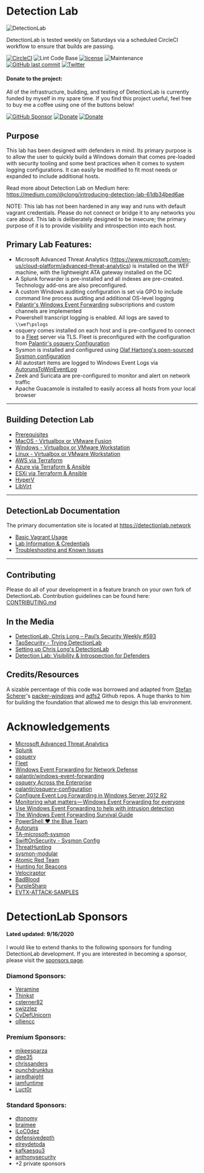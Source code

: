 # Detection Lab
![DetectionLab](./img/DetectionLab.png)

DetectionLab is tested weekly on Saturdays via a scheduled CircleCI workflow to ensure that builds are passing.

[![CircleCI](https://circleci.com/gh/clong/DetectionLab/tree/master.svg?style=shield)](https://circleci.com/gh/clong/DetectionLab/tree/master)
![Lint Code Base](https://github.com/clong/DetectionLab/workflows/Lint%20Code%20Base/badge.svg)
[![license](https://img.shields.io/github/license/clong/DetectionLab.svg?style=flat-square)](https://github.com/clong/DetectionLab/blob/master/license.md)
![Maintenance](https://img.shields.io/maintenance/yes/2020.svg?style=flat-square)
[![GitHub last commit](https://img.shields.io/github/last-commit/clong/DetectionLab.svg?style=flat-square)](https://github.com/clong/DetectionLab/commit/master)
[![Twitter](https://img.shields.io/twitter/follow/DetectionLab.svg?style=social)](https://twitter.com/DetectionLab)

#### Donate to the project:

All of the infrastructure, building, and testing of DetectionLab is currently funded by myself in my spare time. If you find this project useful, feel free to buy me a coffee using one of the buttons below!

[![GitHub Sponsor](https://img.shields.io/badge/GitHub-Sponsor-red.svg)](https://github.com/sponsors/clong)
[![Donate](https://img.shields.io/badge/Donate-PayPal-green.svg)](https://www.paypal.com/paypalme2/clong0)
[![Donate](https://img.shields.io/badge/Donate-Crypto-blue.svg)](https://commerce.coinbase.com/checkout/838ac7a2-7b9d-4d40-b475-fd1015fdaacd)

## Purpose
This lab has been designed with defenders in mind. Its primary purpose is to allow the user to quickly build a Windows domain that comes pre-loaded with security tooling and some best practices when it comes to system logging configurations. It can easily be modified to fit most needs or expanded to include additional hosts.

Read more about Detection Lab on Medium here: https://medium.com/@clong/introducing-detection-lab-61db34bed6ae

NOTE: This lab has not been hardened in any way and runs with default vagrant credentials. Please do not connect or bridge it to any networks you care about. This lab is deliberately designed to be insecure; the primary purpose of it is to provide visibility and introspection into each host.

## Primary Lab Features:
* Microsoft Advanced Threat Analytics (https://www.microsoft.com/en-us/cloud-platform/advanced-threat-analytics) is installed on the WEF machine, with the lightweight ATA gateway installed on the DC
* A Splunk forwarder is pre-installed and all indexes are pre-created. Technology add-ons are also preconfigured.
* A custom Windows auditing configuration is set via GPO to include command line process auditing and additional OS-level logging
* [Palantir's Windows Event Forwarding](http://github.com/palantir/windows-event-forwarding)  subscriptions and custom channels are implemented
* Powershell transcript logging is enabled. All logs are saved to `\\wef\pslogs`
* osquery comes installed on each host and is pre-configured to connect to a [Fleet](https://kolide.co/fleet) server via TLS. Fleet is preconfigured with the configuration from [Palantir's osquery Configuration](https://github.com/palantir/osquery-configuration)
* Sysmon is installed and configured using [Olaf Hartong's open-sourced Sysmon configuration](https://github.com/olafhartong/sysmon-modular)
* All autostart items are logged to Windows Event Logs via [AutorunsToWinEventLog](https://github.com/palantir/windows-event-forwarding/tree/master/AutorunsToWinEventLog)
* Zeek and Suricata are pre-configured to monitor and alert on network traffic
* Apache Guacamole is installed to easily access all hosts from your local browser

---

## Building Detection Lab

* [Prerequisites](https://www.detectionlab.network/introduction/prerequisites/)
* [MacOS - Virtualbox or VMware Fusion](https://www.detectionlab.network/deployment/macosvm/)
* [Windows - Virtualbox or VMware Workstation](https://www.detectionlab.network/deployment/windowsvm/)
* [Linux - Virtualbox or VMware Workstation](https://www.detectionlab.network/deployment/linuxvm/)
* [AWS via Terraform](https://www.detectionlab.network/deployment/aws/)
* [Azure via Terraform & Ansible](https://www.detectionlab.network/deployment/azure/)
* [ESXi via Terraform & Ansible](https://www.detectionlab.network/deployment/esxi/)
* [HyperV](https://www.detectionlab.network/deployment/hyperv/)
* [LibVirt](https://www.detectionlab.network/deployment/libvirt/)

---

## DetectionLab Documentation

The primary documentation site is located at https://detectionlab.network

* [Basic Vagrant Usage](https://www.detectionlab.network/introduction/basicvagrant/)
* [Lab Information & Credentials](https://www.detectionlab.network/introduction/infoandcreds/)
* [Troubleshooting and Known Issues](https://www.detectionlab.network/deployment/troubleshooting/)

---

## Contributing
Please do all of your development in a feature branch on your own fork of DetectionLab.
Contribution guidelines can be found here: [CONTRIBUTING.md](./CONTRIBUTING.md)

## In the Media
* [DetectionLab, Chris Long – Paul’s Security Weekly #593](https://securityweekly.com/2019/02/08/detectionlab-chris-long-pauls-security-weekly-593/)
* [TaoSecurity - Trying DetectionLab](https://taosecurity.blogspot.com/2019/01/trying-detectionlab.html)
* [Setting up Chris Long's DetectionLab](https://www.psattack.com/articles/20171218/setting-up-chris-longs-detectionlab/)
* [Detection Lab: Visibility & Introspection for Defenders](https://isc.sans.edu/forums/diary/Detection+Lab+Visibility+Introspection+for+Defenders/23135/)

## Credits/Resources
A sizable percentage of this code was borrowed and adapted from [Stefan Scherer](https://twitter.com/stefscherer)'s [packer-windows](https://github.com/StefanScherer/packer-windows) and [adfs2](https://github.com/StefanScherer/adfs2) Github repos. A huge thanks to him for building the foundation that allowed me to design this lab environment.

# Acknowledgements
* [Microsoft Advanced Threat Analytics](https://www.microsoft.com/en-us/cloud-platform/advanced-threat-analytics)
* [Splunk](https://www.splunk.com)
* [osquery](https://osquery.io)
* [Fleet](https://github.com/fleetdm/fleet)
* [Windows Event Forwarding for Network Defense](https://medium.com/@palantir/windows-event-forwarding-for-network-defense-cb208d5ff86f)
* [palantir/windows-event-forwarding](http://github.com/palantir/windows-event-forwarding)
* [osquery Across the Enterprise](https://medium.com/@palantir/osquery-across-the-enterprise-3c3c9d13ec55)
* [palantir/osquery-configuration](https://github.com/palantir/osquery-configuration)
* [Configure Event Log Forwarding in Windows Server 2012 R2](https://www.petri.com/configure-event-log-forwarding-windows-server-2012-r2)
* [Monitoring what matters — Windows Event Forwarding for everyone](https://blogs.technet.microsoft.com/jepayne/2015/11/23/monitoring-what-matters-windows-event-forwarding-for-everyone-even-if-you-already-have-a-siem/)
* [Use Windows Event Forwarding to help with intrusion detection](https://technet.microsoft.com/en-us/itpro/windows/keep-secure/use-windows-event-forwarding-to-assist-in-instrusion-detection)
* [The Windows Event Forwarding Survival Guide](https://hackernoon.com/the-windows-event-forwarding-survival-guide-2010db7a68c4)
* [PowerShell ♥ the Blue Team](https://blogs.msdn.microsoft.com/powershell/2015/06/09/powershell-the-blue-team/)
* [Autoruns](https://www.microsoftpressstore.com/articles/article.aspx?p=2762082)
* [TA-microsoft-sysmon](https://github.com/splunk/TA-microsoft-sysmon)
* [SwiftOnSecurity - Sysmon Config](https://github.com/SwiftOnSecurity/sysmon-config)
* [ThreatHunting](https://github.com/olafhartong/ThreatHunting)
* [sysmon-modular](https://github.com/olafhartong/sysmon-modular)
* [Atomic Red Team](https://github.com/redcanaryco/atomic-red-team)
* [Hunting for Beacons](http://findingbad.blogspot.com/2020/05/hunting-for-beacons-part-2.html)
* [Velociraptor](https://github.com/Velocidex/velociraptor)
* [BadBlood](https://github.com/davidprowe/BadBlood)
* [PurpleSharp](https://github.com/mvelazc0/PurpleSharp)
* [EVTX-ATTACK-SAMPLES](https://github.com/sbousseaden/EVTX-ATTACK-SAMPLES)

# DetectionLab Sponsors
#### Lated updated: 9/16/2020
I would like to extend thanks to the following sponsors for funding DetectionLab development. If you are interested in becoming a sponsor, please visit the [sponsors page](https://github.com/sponsors/clong).

### Diamond Sponsors:
* [Veramine](https://github.com/veramine)
* [Thinkst](https://github.com/ThinkstAppliedResearch)
* [csterner82](https://github.com/csterner82)
* [swizzlez](https://github.com/swizzlez)
* [CyDefUnicorn](https://github.com/CyDefUnicorn)
* [olliencc](https://github.com/olliencc)

### Premium Sponsors:
* [mikeesparza](https://github.com/mikeesparza)
* [dlee35](https://github.com/dlee35)
* [chrissanders](https://github.com/chrissanders)
* [punchdrunktux](https://github.com/punchdrunktux)
* [jaredhaight](https://github.com/jaredhaight)
* [iamfuntime](https://github.com/iamfuntime)
* [Luct0r](https://github.com/Luct0r)

### Standard Sponsors:
* [dtonomy](https://github.com/dtonomy)
* [braimee](https://github.com/braimee)
* [iLoC0dez](https://github.com/iLoC0dez)
* [defensivedepth](https://github.com/defensivedepth)
* [elreydetoda](https://github.com/elreydetoda)
* [kafkaesqu3](https://github.com/kafkaesqu3)
* [anthonysecurity](https://github.com/anthonysecurity)
* +2 private sponsors
